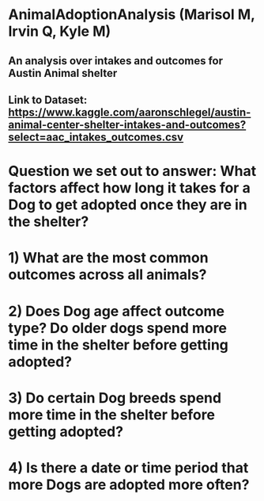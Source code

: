 # AnimalAdoptionAnalysis (Marisol M, Irvin Q, Kyle M)
## An analysis over intakes and outcomes for Austin Animal shelter
## Link to Dataset: https://www.kaggle.com/aaronschlegel/austin-animal-center-shelter-intakes-and-outcomes?select=aac_intakes_outcomes.csv
# Question we set out to answer: What factors affect how long it takes for a Dog to get adopted once they are in the shelter?
# 1) What are the most common outcomes across all animals?
# 2) Does Dog age affect outcome type? Do older dogs spend more time in the shelter before getting adopted?
# 3) Do certain Dog breeds spend more time in the shelter before getting adopted?
# 4) Is there a date or time period that more Dogs are adopted more often?
